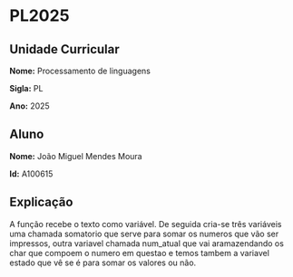 # PL2025

## Unidade Curricular

**Nome:** Processamento de linguagens

**Sigla:** PL

**Ano:** 2025

## Aluno

**Nome:** João Miguel Mendes Moura

**Id:** A100615


## Explicação

A função recebe o texto como variável. De seguida cria-se três variáveis uma chamada somatorio que serve para somar os numeros que vão ser impressos, outra variavel chamada num_atual que vai aramazendando os char que compoem o numero em questao e temos tambem a variavel estado que vê se é para somar os valores ou não.